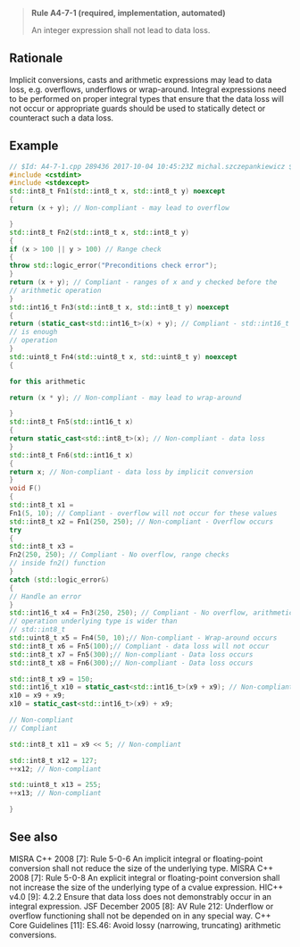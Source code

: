 > **Rule A4-7-1 (required, implementation, automated)**
>
> An integer expression shall not lead to data loss.

## Rationale

Implicit conversions, casts and arithmetic expressions may lead to data loss, e.g.
overflows, underflows or wrap-around.
Integral expressions need to be performed on proper integral types that ensure that
the data loss will not occur or appropriate guards should be used to statically detect
or counteract such a data loss.

## Example

```cpp
// $Id: A4-7-1.cpp 289436 2017-10-04 10:45:23Z michal.szczepankiewicz $
#include <cstdint>
#include <stdexcept>
std::int8_t Fn1(std::int8_t x, std::int8_t y) noexcept
{
return (x + y); // Non-compliant - may lead to overflow

}
std::int8_t Fn2(std::int8_t x, std::int8_t y)
{
if (x > 100 || y > 100) // Range check
{
throw std::logic_error("Preconditions check error");
}
return (x + y); // Compliant - ranges of x and y checked before the
// arithmetic operation
}
std::int16_t Fn3(std::int8_t x, std::int8_t y) noexcept
{
return (static_cast<std::int16_t>(x) + y); // Compliant - std::int16_t type
// is enough
// operation
}
std::uint8_t Fn4(std::uint8_t x, std::uint8_t y) noexcept
{

for this arithmetic

return (x * y); // Non-compliant - may lead to wrap-around

}
std::int8_t Fn5(std::int16_t x)
{
return static_cast<std::int8_t>(x); // Non-compliant - data loss
}
std::int8_t Fn6(std::int16_t x)
{
return x; // Non-compliant - data loss by implicit conversion
}
void F()
{
std::int8_t x1 =
Fn1(5, 10); // Compliant - overflow will not occur for these values
std::int8_t x2 = Fn1(250, 250); // Non-compliant - Overflow occurs
try
{
std::int8_t x3 =
Fn2(250, 250); // Compliant - No overflow, range checks
// inside fn2() function
}
catch (std::logic_error&)
{
// Handle an error
}
std::int16_t x4 = Fn3(250, 250); // Compliant - No overflow, arithmetic
// operation underlying type is wider than
// std::int8_t
std::uint8_t x5 = Fn4(50, 10);// Non-compliant - Wrap-around occurs
std::int8_t x6 = Fn5(100);// Compliant - data loss will not occur
std::int8_t x7 = Fn5(300);// Non-compliant - Data loss occurs
std::int8_t x8 = Fn6(300);// Non-compliant - Data loss occurs

std::int8_t x9 = 150;
std::int16_t x10 = static_cast<std::int16_t>(x9 + x9); // Non-compliant
x10 = x9 + x9;
x10 = static_cast<std::int16_t>(x9) + x9;

// Non-compliant
// Compliant

std::int8_t x11 = x9 << 5; // Non-compliant

std::int8_t x12 = 127;
++x12; // Non-compliant

std::uint8_t x13 = 255;
++x13; // Non-compliant

}

```

## See also

MISRA C++ 2008 [7]: Rule 5-0-6 An implicit integral or floating-point conversion
shall not reduce the size of the underlying type.
MISRA C++ 2008 [7]: Rule 5-0-8 An explicit integral or floating-point conversion
shall not increase the size of the underlying type of a cvalue expression.
HIC++ v4.0 [9]: 4.2.2 Ensure that data loss does not demonstrably occur in an
integral expression.
JSF December 2005 [8]: AV Rule 212: Underflow or overflow functioning shall
not be depended on in any special way.
C++ Core Guidelines [11]: ES.46: Avoid lossy (narrowing, truncating) arithmetic
conversions.

